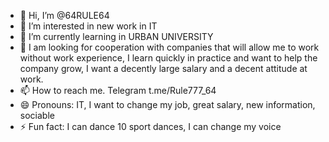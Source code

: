 - 👋 Hi, I’m @64RULE64
- 👀 I’m interested in new work in IT
- 🌱 I’m currently learning in URBAN UNIVERSITY
- 💞️ I am looking for cooperation with companies that will allow me to work without work experience, I learn quickly in practice and want to help the company grow, I want a decently large salary and a decent attitude at work.
- 📫 How to reach me. Telegram t.me/Rule777_64
- 😄 Pronouns: IT, I want to change my job, great salary, new information, sociable
- ⚡ Fun fact: I can dance 10 sport dances, I can change my voice

<!---
64RULE64/64RULE64 is a ✨ special ✨ repository because its `README.md` (this file) appears on your GitHub profile.
You can click the Preview link to take a look at your changes.
--->
